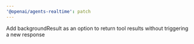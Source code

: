 ```yaml
---
'@openai/agents-realtime': patch
---
```


Add backgroundResult as an option to return tool results without triggering a new response
